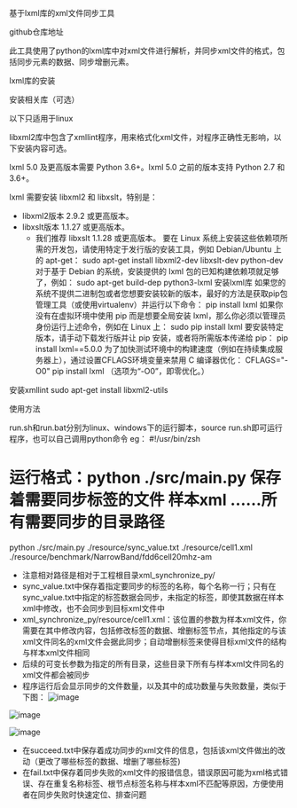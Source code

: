 基于lxml库的xml文件同步工具

github仓库地址

此工具使用了python的lxml库中对xml文件进行解析，并同步xml文件的格式，包括同步元素的数据、同步增删元素。

lxml库的安装

安装相关库（可选）

以下只适用于linux

libxml2库中包含了xmllint程序，用来格式化xml文件，对程序正确性无影响，以下安装内容可选。

lxml 5.0 及更高版本需要 Python 3.6+。lxml 5.0 之前的版本支持 Python 2.7 和 3.6+。

lxml 需要安装 libxml2 和 libxslt，特别是：

- libxml2版本 2.9.2 或更高版本。
- libxslt版本 1.1.27 或更高版本。
  - 我们推荐 libxslt 1.1.28 或更高版本。
    要在 Linux 系统上安装这些依赖项所需的开发包，请使用特定于发行版的安装工具，例如 Debian/Ubuntu 上的 apt-get：
    sudo apt-get install libxml2-dev libxslt-dev python-dev
    对于基于 Debian 的系统，安装提供的 lxml 包的已知构建依赖项就足够了，例如：
    sudo apt-get build-dep python3-lxml
    安装lxml库
    如果您的系统不提供二进制包或者您想要安装较新的版本，最好的方法是获取pip包管理工具（或使用virtualenv）并运行以下命令：
    pip install lxml
    如果你没有在虚拟环境中使用 pip 而是想要全局安装 lxml，那么你必须以管理员身份运行上述命令，例如在 Linux 上：
    sudo pip install lxml
    要安装特定版本，请手动下载发行版并让 pip 安装，或者将所需版本传递给 pip：
    pip install lxml==5.0.0
    为了加快测试环境中的构建速度（例如在持续集成服务器上），通过设置CFLAGS环境变量来禁用 C 编译器优化：
    CFLAGS="-O0"  pip install lxml
    （选项为“-O0”，即零优化。）

安装xmllint
sudo apt-get install libxml2-utils

使用方法

run.sh和run.bat分别为linux、windows下的运行脚本，source run.sh即可运行程序，也可以自己调用python命令
eg：
#!/usr/bin/zsh

# 运行格式：python ./src/main.py 保存着需要同步标签的文件 样本xml ……所有需要同步的目录路径

python ./src/main.py ./resource/sync_value.txt ./resource/cell1.xml ./resource/benchmark/NarrowBand/fdd6cell20mhz-am

- 注意相对路径是相对于工程根目录xml_synchronize_py/
- sync_value.txt中保存着指定要同步的标签的名称，每个名称一行；只有在sync_value.txt中指定的标签数据会同步，未指定的标签，即使其数据在样本xml中修改，也不会同步到目标xml文件中
- xml_synchronize_py/resource/cell1.xml：该位置的参数为样本xml文件，你需要在其中修改内容，包括修改标签的数据、增删标签节点，其他指定的与该xml文件同名的xml文件会据此同步；自动增删标签来使得目标xml文件的结构与样本xml文件相同
- 后续的可变长参数为指定的所有目录，这些目录下所有与样本xml文件同名的xml文件都会被同步
- 程序运行后会显示同步的文件数量，以及其中的成功数量与失败数量，类似于下图：
![image](https://github.com/user-attachments/assets/10fb69fb-2023-4747-900e-7dbc0dd36179)

![image](https://github.com/user-attachments/assets/cb709232-0efc-4d69-9f77-f3facd5ab661)

![image](https://github.com/user-attachments/assets/f79a5d86-b304-4e1a-b431-25c1cd550e19)

- 在succeed.txt中保存着成功同步的xml文件的信息，包括该xml文件做出的改动（更改了哪些标签的数据、增删了哪些标签)
- 在fail.txt中保存着同步失败的xml文件的报错信息，错误原因可能为xml格式错误、存在重复名称标签、根节点标签名称与样本xml不匹配等原因，方便使用者在同步失败时快速定位、排查问题

